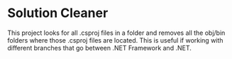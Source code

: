 # Solution Cleaner

This project looks for all .csproj files in a folder and removes all the obj/bin folders where those .csproj files are located. This is useful if working with different branches that go between .NET Framework and .NET.
